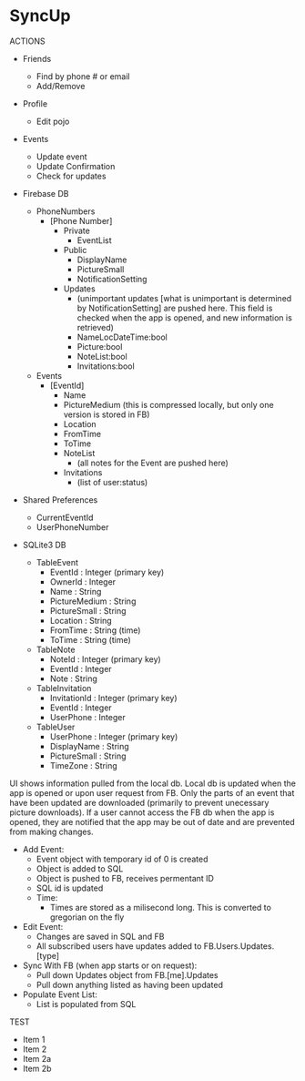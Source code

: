 # SyncUp

ACTIONS

* Friends
  * Find by phone # or email
  * Add/Remove

* Profile
  * Edit pojo

* Events
  * Update event
  * Update Confirmation
  * Check for updates





* Firebase DB  
  * PhoneNumbers  
    * [Phone Number]  
      * Private  
        * EventList  
      * Public  
        * DisplayName  
        * PictureSmall  
        * NotificationSetting  
      * Updates  
        * (unimportant updates [what is unimportant is determined by NotificationSetting] are pushed here. This field is checked when the app is opened, and new information is retrieved)  
        * NameLocDateTime:bool  
        * Picture:bool  
        * NoteList:bool  
        * Invitations:bool  
  * Events  
    * [EventId]  
      * Name  
      * PictureMedium (this is compressed locally, but only one version is stored in FB)  
      * Location  
      * FromTime  
      * ToTime  
      * NoteList  
        * (all notes for the Event are pushed here)  
      * Invitations  
        * (list of user:status)  


* Shared Preferences  
  * CurrentEventId  
  * UserPhoneNumber  


* SQLite3 DB  
  * TableEvent  
    * EventId : Integer (primary key)  
    * OwnerId : Integer
    * Name : String  
    * PictureMedium : String  
    * PictureSmall : String
    * Location : String  
    * FromTime : String (time)  
    * ToTime : String (time)  
  * TableNote  
    * NoteId : Integer (primary key)  
    * EventId : Integer  
    * Note : String  
  * TableInvitation  
    * InvitationId : Integer (primary key)  
    * EventId : Integer  
    * UserPhone : Integer  
  * TableUser  
    * UserPhone : Integer (primary key)  
    * DisplayName : String  
    * PictureSmall : String  
    * TimeZone : String  



UI shows information pulled from the local db.  Local db is updated when the app is opened or upon user request from FB.  Only the parts of an event that have been updated are downloaded (primarily to prevent unecessary picture downloads).  If a user cannot access the FB db when the app is opened, they are notified that the app may be out of date and are prevented from making changes.




* Add Event:  
  * Event object with temporary id of 0 is created  
  * Object is added to SQL  
  * Object is pushed to FB, receives permentant ID  
  * SQL id is updated  
  * Time:  
    * Times are stored as a milisecond long. This is converted to gregorian on the fly  
* Edit Event:  
  * Changes are saved in SQL and FB  
  * All subscribed users have updates added to FB.Users.Updates.[type]  
* Sync With FB (when app starts or on request):  
  * Pull down Updates object from FB.[me].Updates  
  * Pull down anything listed as having been updated  
* Populate Event List:  
  * List is populated from SQL  





TEST
*  Item 1
*  Item 2
  *  Item 2a
  *  Item 2b
